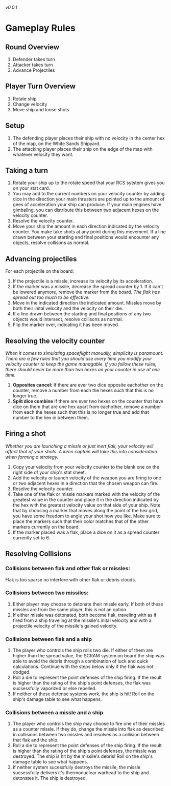 *v0.0.1*
# Gameplay Rules

## Round Overview
1. Defender takes turn
2. Attacker takes turn
3. Advance Projectiles

## Player Turn Overview
1. Rotate ship
2. Change velocity
3. Move ship and loose shots

## Setup
1. The defending player places their ship with no velocity in the center hex of the map, on the White Sands Shipyard.
2. The attacking player places their ship on the edge of the map with whatever velocity they want.

## Taking a turn
1. Rotate your ship up to the rotate speed that your RCS sytstem gives you on your stat card.
2. You may add to the current numbers on your velocity counter by adding dice in the direction your main thrusters are pointed up to the amount of gees of acceleration your ship can produce. If your main engines have gimbaling, you can distribute this between two adjacent hexes on the velocity counter.
3. Resolve the velocity counter.
4. Move your ship the amount in each direction indicated by the velocity counter. You make take shots at any point during this movement. If a line drawn between your starting and final positions would encounter any objects, resolve collisons as normal.

## Advancing projectiles
For each projectile on the board:
1. If the projectile is a missle, increase its velocity by its acceleration.
2. If the marker was a missile, decrease the spread counter by 1. If it can't be lowered anymore, remove the marker from the board. *The flak has spread out too much to be effective.* 
1. Move in the indicated direction the indicated amount. Missles move by both their inital velocity and the velocity on their die.
2. If a line drawn between the starting and final positions of any two objects would intersect, resolve collisons as normal.
3. Flip the marker over, indicating it has been moved.

## Resolving the velocity counter
*When it comes to simulating spaceflight manually, simplicity is paramount. There are a few rules that you should use every time you modify your velocity counter to keep the game managable. If you follow these rules, there should never be more than two hexes on your counter in use at one time.*
1. **Opposites cancel:** If there are ever two dice opposite eachother on the counter, remove a number from each the hexes such that this is no longer true.
2. **Split dice combine** If there are ever two hexes on the counter that have dice on them that are one hex apart from eachother, remove a number from each the hexes such that this is no longer true and add that number to the hex in between them.

## Firing a shot
*Whether you are launching a missle or just inert flak, your velocity will affect that of your shots. A keen captain will take this into consideration when forming a strategy.*
1. Copy your velocity from your velocity counter to the blank one on the right side of your ship's stat sheet.
2. Add the velocity or launch velocity of the weapon you are firing to one or two adjacent hexes in a direction that the chosen weapon can fire.
3. Resolve the velocity counter.
4. Take one of the flak or missle markers marked with the velocity of the greatest value in the counter and place it in the direction indicated by the hex with the greatest velocity value on that side of your ship. Note that by choosing a marker that moves along the point of the hex grid, you have some freedom to angle your shot how you like. Make sure to place the markers such that their color matches that of the other markers currently on the board.
5. If the marker placed was a flak, place a dice on it as a spread counter currently set to 6.

## Resolving Collisions
### Collisions between flak and other flak or missles:
Flak is too sparse no interfere with other flak or debris clouds.

### Collisions between two missiles:
1. Either player may choose to detonate their missle early. If both of these missles are from the same player, this is not an option.
2. If either missle was detonated, both become flak, traveling with as if fired from a ship traveling at the missile's inital velocity and with a projectile velocity of the missile's gained velocity.

### Collisions between flak and a ship
1. The player who controls the ship rolls two die. If either of them are higher than the spread value, the SCRAM system on board the ship was able to avoid the debris through a combination of luck and quick calculations. Continue with the steps below only if the flak was not dodged.
2. Roll a die to represent the point defenses of the ship firing. If the result is higher than the rating of the ship's point defenses, the flak was sucsessfully vaporized or else repelled.
3. If neither of these defense systems work, the ship is hit! Roll on the ship's damage table to see what happens.

### Collisions between a missle and a ship
1. The player who controls the ship may choose to fire one of their missles as a counter missle. If they do, change the missle into flak as described in collisions between two missles and resolves as a collision between that flak and the ship.
2. Roll a die to represent the point defenses of the ship firing. If the result is higher than the rating of the ship's point defenses, the missle was destroyed. The ship is hit by the missile's debris! Roll on the ship's damage table to see what happens.
3. If neither system sucessfully destroys the missile, the missle sucsessfully delivers it's thermonuclear warhead to the ship and detonates it. The ship is destroyed,



